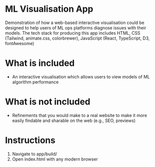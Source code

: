 # ML Visualisation App
 Demonstration of how a web-based interactive visualisation could be designed  to help users of ML ops platforms diagnose issues with their models. The tech stack for producing this app includes HTML, CSS (Tailwind, animate.css, colorbrewer), JavaScript (React, TypeScript, D3, fontAwesome)

# What is included
- An interactive visualisation which allows users to view models of ML algorithm performance

# What is not included
- Refinements that you would make to a real website to make it more easily findable and sharable 
on the web (e.g., SEO, previews)

# Instructions
1) Navigate to app/build/
2) Open index.html with any modern browser

